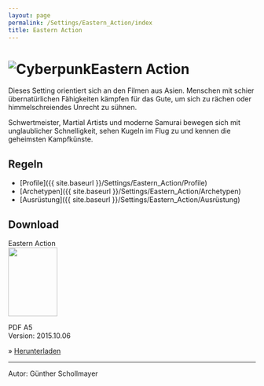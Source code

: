 ```yaml
---
layout: page
permalink: /Settings/Eastern_Action/index
title: Eastern Action
---
```


<h1><img alt="Cyberpunk" src="{{ site.baseurl }}/assets/images/icons/easternaction.png" />Eastern Action</h1>

Dieses Setting orientiert sich an den Filmen aus Asien. Menschen mit schier übernatürlichen Fähigkeiten kämpfen für das Gute, um sich zu rächen oder himmelschreiendes Unrecht zu sühnen.

Schwertmeister, Martial Artists und moderne Samurai bewegen sich mit unglaublicher Schnelligkeit, sehen Kugeln im Flug zu und kennen die geheimsten Kampfkünste.

## Regeln

- [Profile]({{ site.baseurl }}/Settings/Eastern_Action/Profile)
- [Archetypen]({{ site.baseurl }}/Settings/Eastern_Action/Archetypen)
- [Ausrüstung]({{ site.baseurl }}/Settings/Eastern_Action/Ausrüstung)

## Download

<div class="row row-cols-1 row-cols-sm-2 row-cols-xl-3 g-4">
    <div class="col">
        <div class="card bg-blue text-light">
            <div class="card-header">Eastern Action</div>
            <div class="card-body">
                <img class="border border-white float-start me-4" src="{{ site.baseurl }}/assets/images/thumbnails/easternaction.png" width="100" height="140">
                <p>PDF A5<br/>
                Version: 2015.10.06</p>
                <p>&raquo; <a class="text-light" href="{{ site.baseurl }}/Downloads/Fansettings/lite-easternaction-2015-10-06.pdf">Herunterladen</a></p>
            </div>
        </div>
    </div>
</div>

<hr/>
Autor: Günther Schollmayer
